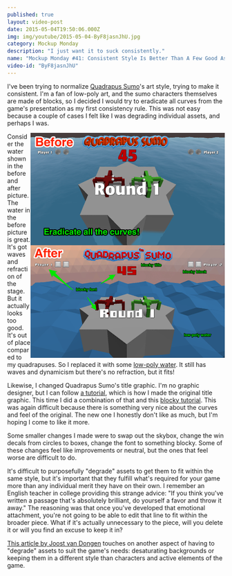 ```yaml
---
published: true
layout: video-post
date: 2015-05-04T19:50:06.000Z
img: img/youtube/2015-05-04-ByF8jasnJhU.jpg
category: Mockup Monday
description: "I just want it to suck consistently."
name: "Mockup Monday #41: Consistent Style Is Better Than A Few Good Assets"
video-id: "ByF8jasnJhU"
---
```

I've been trying to normalize [Quadrapus Sumo](http://seawisphunter.com/product/2015/02/09/quadrapus-sumo/)'s art style, trying to make it consistent.  I'm a fan of low-poly art, and the sumo characters themselves are made of blocks, so I decided I would try to eradicate all curves from the game's presentation as my first consistency rule.  This was not easy because a couple of cases I felt like I was degrading individual assets, and perhaps I was.

<a href="/img/before-after-blocky.png"><img src="/img/before-after-blocky.png" style="float:right;" width="450px"></a>

Consider the water shown in the before and after picture.  The water in the before picture is great. It's got waves and refraction of the stage.  But it actually looks too good.  It's out of place compared to my quadrapuses.  So I replaced it with some [low-poly water](https://www.assetstore.unity3d.com/en/#!/content/21916).  It still has waves and dynamicism but there's no refraction, but it fits!

Likewise, I changed Quadrapus Sumo's title graphic.  I'm no graphic designer, but I can follow [a tutorial](http://hotupdate786.blogspot.com/2012/02/how-to-make-cartoon-style-cereal-box.html), which is how I made the original title graphic.  This time I did a combination of that and this [blocky tutorial](http://design.tutsplus.com/tutorials/create-a-vibrant-3d-pixel-type-treatment--vector-363).  This was again difficult because there is something very nice about the curves and feel of the original.  The new one I honestly don't like as much, but I'm hoping I come to like it more.

Some smaller changes I made were to swap out the skybox, change the win decals from circles to boxes, change the font to something blocky.  Some of these changes feel like improvements or neutral, but the ones that feel worse are difficult to do.

It's difficult to purposefully "degrade" assets to get them to fit within the same style, but it's important that they fulfill what's required for your game more than any individual merit they have on their own.  I remember an English teacher in college providing this strange advice: "If you think you've written a passage that's absolutely brilliant, do yourself a favor and throw it away."  The reasoning was that once you've developed that emotional attachment, you're not going to be able to edit that line to fit within the broader piece.  What if it's actually unnecessary to the piece, will you delete it or will you find an excuse to keep it in?

[This article by Joost van Dongen](http://joostdevblog.blogspot.nl/2015/05/making-gameplay-stand-out-against-rich.html) touches on another aspect of having to "degrade" assets to suit the game's needs: desaturating backgrounds or keeping them in a different style than characters and active elements of the game.
